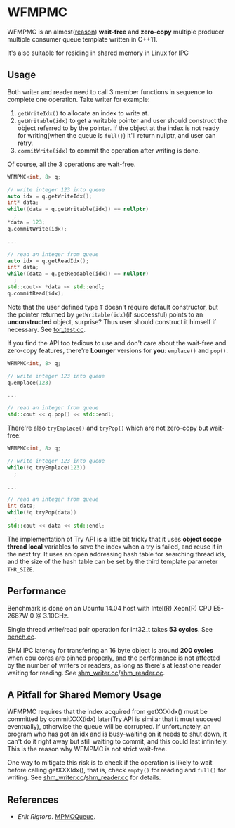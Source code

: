 # WFMPMC
WFMPMC is an almost([reason](https://github.com/MengRao/WFMPMC#a-pitfall-for-shared-memory-usage)) **wait-free** and **zero-copy** multiple producer multiple consumer queue template written in C++11.

It's also suitable for residing in shared memory in Linux for IPC

## Usage
Both writer and reader need to call 3 member functions in sequence to complete one operation. Take writer for example: 
1. `getWriteIdx()` to allocate an  index to write at. 
2. `getWritable(idx)` to get a writable pointer and user should construct the object referred to by the pointer. If the object at the index is not ready for writing(when the queue is `full()`) it'll return nullptr, and user can retry.
3. `commitWrite(idx)` to commit the operation after writing is done.
  
Of course, all the 3 operations are wait-free.
```c++
WFMPMC<int, 8> q;

// write integer 123 into queue
auto idx = q.getWriteIdx();
int* data;
while((data = q.getWritable(idx)) == nullptr)
  ;
*data = 123;
q.commitWrite(idx);

...

// read an integer from queue
auto idx = q.getReadIdx();
int* data;
while((data = q.getReadable(idx)) == nullptr)
  ;
std::cout<< *data << std::endl;
q.commitRead(idx);
```
Note that the user defined type `T` doesn't require default constructor, but the pointer returned by `getWritable(idx)`(if successful) points to an **unconstructed** object, surprise? Thus user should construct it himself if necessary. See [tor_test.cc](https://github.com/MengRao/WFMPMC/blob/master/test/tor_test.cc).

If you find the API too tedious to use and don't care about the wait-free and zero-copy features, there're **Lounger** versions for **you**: `emplace()` and `pop()`.
```c++
WFMPMC<int, 8> q;

// write integer 123 into queue
q.emplace(123)

...

// read an integer from queue
std::cout << q.pop() << std::endl;
```
There're also `tryEmplace()` and `tryPop()` which are not zero-copy but wait-free:
```c++
WFMPMC<int, 8> q;

// write integer 123 into queue
while(!q.tryEmplace(123))
  ;

...

// read an integer from queue
int data;
while(!q.tryPop(data))
  ;
std::cout << data << std::endl;
```
The implementation of Try API is a little bit tricky that it uses **object scope thread local** variables to save the index when a try is failed, and reuse it in the next try. It uses an open addressing hash table for searching thread ids, and the size of the hash table can be set by the third template parameter `THR_SIZE`.

## Performance
Benchmark is done on an Ubuntu 14.04 host with Intel(R) Xeon(R) CPU E5-2687W 0 @ 3.10GHz.

Single thread write/read pair operation for int32_t takes **53 cycles**. See [bench.cc](https://github.com/MengRao/WFMPMC/blob/master/test/bench.cc).

SHM IPC latency for transfering an 16 byte object is around **200 cycles** when cpu cores are pinned properly, and the performance is not affected by the number of writers or readers, as long as there's at least one reader waiting for reading. See [shm_writer.cc](https://github.com/MengRao/WFMPMC/blob/master/test/shm_writer.cc)/[shm_reader.cc](https://github.com/MengRao/WFMPMC/blob/master/test/shm_reader.cc).

## A Pitfall for Shared Memory Usage
WFMPMC requires that the index acquired from getXXXIdx() must be committed by commitXXX(idx) later(Try API is similar that it must succeed eventually), otherwise the queue will be corrupted. If unfortunately, an program who has got an idx and is busy-waiting on it needs to shut down, it can't do it right away but still waiting to commit, and this could last infinitely. This is the reason why WFMPMC is not strict wait-free.

One way to mitigate this risk is to check if the operation is likely to wait before calling getXXXIdx(), that is, check `empty()` for reading and `full()` for writing. See [shm_writer.cc](https://github.com/MengRao/WFMPMC/blob/master/test/shm_writer.cc)/[shm_reader.cc](https://github.com/MengRao/WFMPMC/blob/master/test/shm_reader.cc) for details.

## References
- *Erik Rigtorp*. [MPMCQueue](https://github.com/rigtorp/MPMCQueue).
